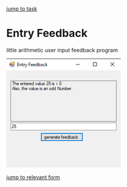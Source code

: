 [jump to task](https://github.com/Computational-Design-Consulting/CSharp-Collection/blob/mainCDC/Solving%20Tasks/EntryFeedback/Aufgabe.txt)

# Entry Feedback
little arithmetic user input feedback program

![Result screenshot](Screenshot%202021-12-20%20040457.png)

[jump to relevant form](https://github.com/Computational-Design-Consulting/CSharp-Collection/blob/mainCDC/Solving%20Tasks/EntryFeedback/Form1.cs)